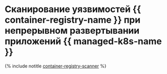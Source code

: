 # Сканирование уязвимостей {{ container-registry-name }} при непрерывном развертывании приложений {{ managed-k8s-name }}

{% include notitle [container-registry-scanner](../../_tutorials/security/cr-scanner-with-k8s-and-gitlab.md) %}